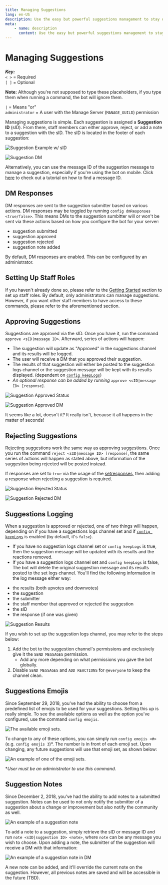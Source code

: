 ```yaml
---
title: Managing Suggestions
lang: en-US
description: Use the easy but powerful suggestions management to stay organized in your Discord.
meta:
    - name: description
      content: Use the easy but powerful suggestions management to stay organized in your Discord.
---
```


# Managing Suggestions

_**Key:**_  
`< >` = Required  
`[ ]` = Optional  

**Note:** Although you're not supposed to type these placeholders, if you type them when running a command, the bot will ignore them.

`|` = Means "or"  
`administrator` = A user with the Manage Server (`MANAGE_GUILD`) permission

Managing suggestions is simple. Each suggestion is assigned a **Suggestion ID** \(sID\). From there, staff members can either approve, reject, or add a note to a suggestion with the sID. The sID is located in the footer of each suggestion: 

![Suggestion Example w/ sID](/images/managing-suggestions-1.png)

![Suggestion DM](/images/managing-suggestions-2.png)

Alternatively, you can use the message ID of the suggestion message to manage a suggestion, especially if you're using the bot on mobile. Click [here](https://support.discord.com/hc/en-us/articles/206346498-Where-can-I-find-my-User-Server-Message-ID-) to check out a tutorial on how to find a message ID.

## DM Responses
DM responses are sent to the suggestion submitter based on various actions. DM responses may be toggled by running `config dmResponses <true/false>`. This means DMs to the suggestion sumbitter will or won't be sent via these actions based on how you configure the bot for your server:

- suggestion submitted
- suggestion approved
- suggestion rejected
- suggestion note added

By default, DM responses are enabled. This can be configured by an administrator.

## Setting Up Staff Roles

If you haven't already done so, please refer to the [Getting Started](README.md#set-up-the-bot) section to set up staff roles. By default, only administrators can manage suggestions. However, if you want other staff members to have access to these commands, please refer to the aforementioned section.

## Approving Suggestions

Suggestions are approved via the sID. Once you have it, run the command `approve <sID|message ID>`. Afterward, series of actions will happen:

* The suggestion will update as "Approved" in the suggestions channel and its results will be logged.
* The user will receive a DM that you approved their suggestion.
* The results of that suggestion will either be posted to the suggestion logs channel or the suggestion message will be kept with its results displayed. (dependent on [`config keepLogs`](configuration.md#keep-logs))
* _An optional response can be added by running_ `approve <sID|message ID> [response]`.

![Suggestion Approved Status](/images/managing-suggestions-3.png)

![Suggestion Approved DM](/images/managing-suggestions-4.png)

It seems like a lot, doesn't it? It really isn't, because it all happens in the matter of seconds!

## Rejecting Suggestions

Rejecting suggestions work the same way as approving suggestions. Once you run the command `reject <sID|message ID> [response]`, the same series of actions will happen as stated above, but information of the suggestion being rejected will be posted instead.

If responses are set to `true` via the usage of the [setresponses](commands.md#set-responses-command), then adding a response when rejecting a suggestion is required.

![Suggestion Rejected Status](/images/managing-suggestions-5.png)

![Suggestion Rejected DM](/images/managing-suggestions-6.png)

## Suggestions Logging

When a suggestion is approved or rejected, one of two things will happen, depending on if you have a suggestions logs channel set and if [`config keepLogs`](configuration.md#keep-logs) is enabled (by default, it's `false`).

- If you have no suggestion logs channel set or `config keepLogs` is true, then the suggestion message will be updated with its results and the reactions removed.
- If you have a suggestion logs channel set and `config keepLogs` is false, The bot will delete the original suggestion message and its results posted to the set logs channel. You'll find the following information in the log message either way:

* the results (both upvotes and downvotes)
* the suggestion
* the submitter
* the staff member that approved or rejected the suggestion
* the sID
* the response (if one was given)

![Suggestion Results](/images/managing-suggestions-6.png)

If you wish to set up the suggestion logs channel, you may refer to the steps below:

1) Add the bot to the suggestion channel's permissions and exclusively give it the `SEND MESSAGES` permission.
   - Add any more depending on what permissions you gave the bot globally.
2) Disable `SEND MESSAGES` and `ADD REACTIONS` for `@everyone` to keep the channel clean.

## Suggestions Emojis

Since September 29, 2018, you've had the ability to choose from a predefined list of emojis to be used for your suggestions. Setting this up is really simple. To see the available options as well as the option you've configured, use the command `config emojis`.

![The available emoji sets.](/images/managing-suggestions-7.png)

To change to any of these options, you can simply run `config emojis <#>`\(e.g. `config emojis 3`\)*. The number is in front of each emoji set. Upon changing, any future suggestions will use that emoji set, as shown below:

![An example of one of the emoji sets.](/images/managing-suggestions-8.png)

**User must be an administrator to use this command.*

## Suggestion Notes

Since December 2, 2018, you've had the ability to add notes to a submitted suggestion. Notes can be used to not only notify the submitter of a suggestion about a change or improvement but also notify the community as well.

![An example of a suggestion note](/images/managing-suggestions-9.png)

To add a note to a suggestion, simply retrieve the sID or message ID and run `note <sID|suggestion ID> <note>`, where `note` can be any message you wish to choose. Upon adding a note, the submitter of the suggestion will receive a DM with that information:

![An example of a suggestion note in DM](/images/managing-suggestions-10.png)

A new note can be added, and it'll override the current note on the suggestion. However, all previous notes are saved and will be accessible in the future (TBD).
